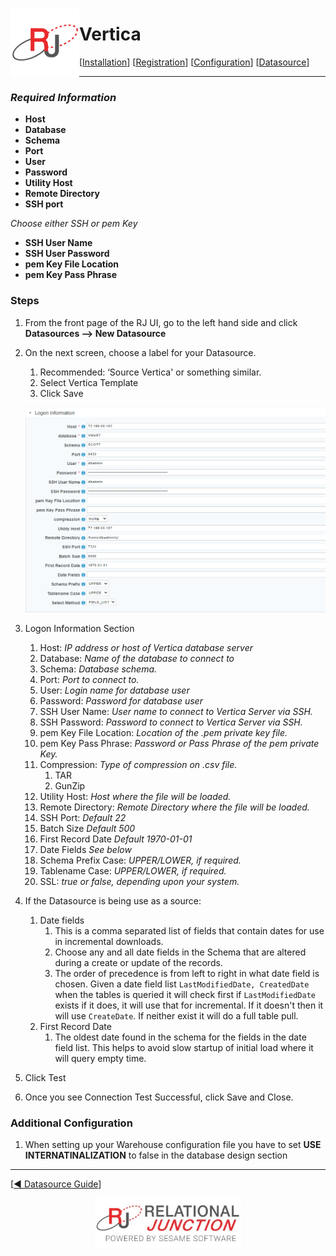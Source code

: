  <a href="http://www.sesamesoftware.com"><img align=left src="../images/RJOrbit110x110.png"></img></a>

[comment]: # (Change Heading to reflect Datasource)

# Vertica

[comment]: # (Leave Nav BAR untouched)

[[Installation](../guides/installguide.md)] [[Registration](../guides/RegistrationGuide.md)] [[Configuration](../guides/configurationGuide.md)] [[Datasource](../guides/DatasourceGuide.md)]

---

[comment]: # (Leave Or Alter Required info as needed)

### *Required Information*

* **Host**
* **Database**
* **Schema**
* **Port**
* **User**
* **Password**
* **Utility Host**
* **Remote Directory**
* **SSH port**

*Choose either SSH or pem Key*

* **SSH User Name**
* **SSH User Password**
* **pem Key File Location**
* **pem Key Pass Phrase**

### Steps

[comment]: # (step 1 is common to all Datasources)
[comment]: # (Step 2.1and 2.2 should be adjusted for Data Source specific)
[comment]: # (Step 3 should be Image of the datasource you can add the screenshot to the images folder or create a placeholder like {image of datasource screen})
[comment]: # (adjust step 4 and below as needed)

1. From the front page of the RJ UI, go to the left hand side and click **Datasources --> New Datasource**
2. On the next screen, choose a label for your Datasource.
   1. Recommended: ‘Source Vertica' or something similar.
   2. Select Vertica Template
   3. Click Save

   ![Vertica Datasource](../images/vertica.png)

3. Logon Information Section
   1. Host: *IP address or host of Vertica database server*
   2. Database: *Name of the database to connect to*
   3. Schema: *Database schema.*
   4. Port: *Port to connect to.*
   5. User: *Login name for database user*
   6. Password: *Password for database user*
   7. SSH User Name: *User name to connect to Vertica Server via SSH.*
   8. SSH Password: *Password to connect to Vertica Server via SSH.*
   9. pem Key File Location: *Location of the .pem private key file.*
   10. pem Key Pass Phrase: *Password or Pass Phrase of the pem private Key.*
   11. Compression: *Type of compression on .csv file.*
       1. TAR
       2. GunZip
   12. Utility Host: *Host where the file will be loaded.*
   13. Remote Directory: *Remote Directory where the file will be loaded.*
   14. SSH Port: *Default 22*
   15. Batch Size *Default 500*
   16. First Record Date *Default 1970-01-01*
   17. Date Fields *See below*
   18. Schema Prefix Case: *UPPER/LOWER, if required.*
   19. Tablename Case: *UPPER/LOWER, if required.*
   20. SSL: *true or false, depending upon your system.*
4. If the Datasource is being use as a source:
      1. Date fields
         1. This is a comma separated list of fields that contain dates for use in incremental downloads.
         2. Choose any and all date fields in the Schema that are altered during a create or update of the records.
         3. The order of precedence is from left to right in what date field is chosen. Given a date field list `LastModifiedDate, CreatedDate` when the tables is queried it will check first if `LastModifiedDate` exists if it does, it will use that for incremental. If it doesn't then it will use `CreateDate`. If neither exist it will do a full table pull.
      2. First Record Date
         1. The oldest date found in the schema for the fields in the date field list. This helps to avoid slow startup of initial load where it will query empty time.
5. Click Test
6. Once you see Connection Test Successful, click Save and Close.

### Additional Configuration

   1. When setting up your Warehouse configuration file you have to set **USE INTERNATINALIZATION** to false in the database design section

---

[[&#9664; Datasource Guide](../guides/DatasourceGuide.md)]

<p align="center" >  <a href="http://www.sesamesoftware.com"><img align=center src="../images/poweredBy.png" height="80px"></img></a> </p>
